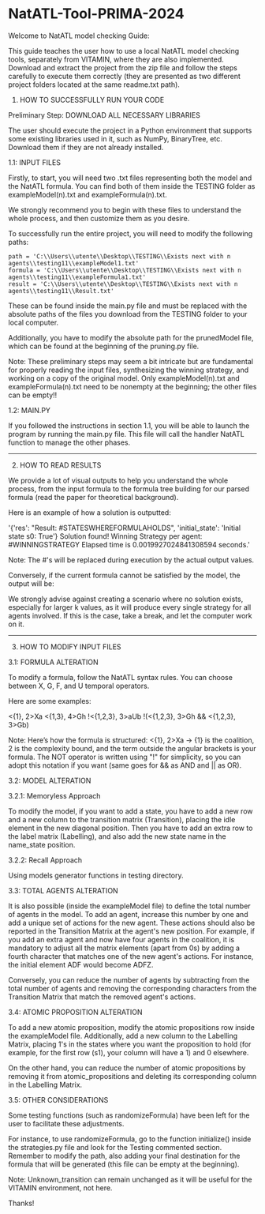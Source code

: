 # NatATL-Tool-PRIMA-2024

Welcome to NatATL model checking Guide:

This guide teaches the user how to use a local NatATL model checking tools, separately from VITAMIN, where they are also implemented. Download and extract the project from the zip file and follow the steps carefully to execute them correctly (they are presented as two different project folders located at the same readme.txt path).

1) HOW TO SUCCESSFULLY RUN YOUR CODE

Preliminary Step: DOWNLOAD ALL NECESSARY LIBRARIES

The user should execute the project in a Python environment that supports some existing libraries used in it, such as NumPy, BinaryTree, etc. Download them if they are not already installed.

1.1: INPUT FILES

Firstly, to start, you will need two .txt files representing both the model and the NatATL formula. You can find both of them inside the TESTING folder as exampleModel(n).txt and exampleFormula(n).txt.

We strongly recommend you to begin with these files to understand the whole process, and then customize them as you desire.

To successfully run the entire project, you will need to modify the following paths:

    path = 'C:\\Users\\utente\\Desktop\\TESTING\\Exists next with n agents\\testing11\\exampleModel1.txt'
    formula = 'C:\\Users\\utente\\Desktop\\TESTING\\Exists next with n agents\\testing11\\exampleFormula1.txt'
    result = 'C:\\Users\\utente\\Desktop\\TESTING\\Exists next with n agents\\testing11\\Result.txt'

These can be found inside the main.py file and must be replaced with the absolute paths of the files you download from the TESTING folder to your local computer.

Additionally, you have to modify the absolute path for the prunedModel file, which can be found at the beginning of the pruning.py file.

Note: These preliminary steps may seem a bit intricate but are fundamental for properly reading the input files, synthesizing the winning strategy, and working on a copy of the original model. Only exampleModel(n).txt and exampleFormula(n).txt need to be nonempty at the beginning; the other files can be empty!!

1.2: MAIN.PY

If you followed the instructions in section 1.1, you will be able to launch the program by running the main.py file. This file will call the handler NatATL function to manage the other phases.

--------------------------

2) HOW TO READ RESULTS

We provide a lot of visual outputs to help you understand the whole process, from the input formula to the formula tree building for our parsed formula (read the paper for theoretical background).

Here is an example of how a solution is outputted:

'{'res': "Result: #STATESWHEREFORMULAHOLDS", 'initial_state': 'Initial state s0: True'}
Solution found!
Winning Strategy per agent: #WINNINGSTRATEGY
Elapsed time is 0.0019927024841308594 seconds.'

Note: The #'s will be replaced during execution by the actual output values.

Conversely, if the current formula cannot be satisfied by the model, the output will be:

We strongly advise against creating a scenario where no solution exists, especially for larger k values, as it will produce every single strategy for all agents involved. If this is the case, take a break, and let the computer work on it.

---------------------------


3) HOW TO MODIFY INPUT FILES


3.1: FORMULA ALTERATION

To modify a formula, follow the NatATL syntax rules. You can choose between X, G, F, and U temporal operators.

Here are some examples:

<{1}, 2>Xa
<{1,3}, 4>Gh
!<{1,2,3}, 3>aUb
!(<{1,2,3}, 3>Gh && <{1,2,3}, 3>Gb)

Note: Here’s how the formula is structured: <{1}, 2>Xa -> {1} is the coalition, 2 is the complexity bound, and the term outside the angular brackets is your formula. The NOT operator is written using "!" for simplicity, so you can adopt this notation if you want (same goes for && as AND and || as OR).

3.2: MODEL ALTERATION

3.2.1: Memoryless Approach

To modify the model, if you want to add a state, you have to add a new row and a new column to the transition matrix (Transition), placing the idle element in the new diagonal position. Then you have to add an extra row to the label matrix (Labelling), and also add the new state name in the name_state position.

3.2.2: Recall Approach

Using models generator functions in testing directory.

3.3: TOTAL AGENTS ALTERATION

It is also possible (inside the exampleModel file) to define the total number of agents in the model. To add an agent, increase this number by one and add a unique set of actions for the new agent. These actions should also be reported in the Transition Matrix at the agent's new position. For example, if you add an extra agent and now have four agents in the coalition, it is mandatory to adjust all the matrix elements (apart from 0s) by adding a fourth character that matches one of the new agent's actions. For instance, the initial element ADF would become ADFZ.

Conversely, you can reduce the number of agents by subtracting from the total number of agents and removing the corresponding characters from the Transition Matrix that match the removed agent's actions.

3.4: ATOMIC PROPOSITION ALTERATION

To add a new atomic proposition, modify the atomic propositions row inside the exampleModel file. Additionally, add a new column to the Labelling Matrix, placing 1's in the states where you want the proposition to hold (for example, for the first row (s1), your column will have a 1) and 0 elsewhere.

On the other hand, you can reduce the number of atomic propositions by removing it from atomic_propositions and deleting its corresponding column in the Labelling Matrix.

3.5: OTHER CONSIDERATIONS

Some testing functions (such as randomizeFormula) have been left for the user to facilitate these adjustments.

For instance, to use randomizeFormula, go to the function initialize() inside the strategies.py file and look for the Testing commented section. Remember to modify the path, also adding your final destination for the formula that will be generated (this file can be empty at the beginning).

Note: Unknown_transition can remain unchanged as it will be useful for the VITAMIN environment, not here.

Thanks!
